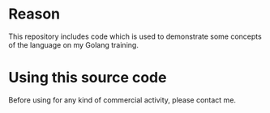 # Reason
This repository includes code which is used to demonstrate some concepts of the language on my Golang training.

# Using this source code
Before using for any kind of commercial activity, please contact me. 